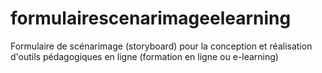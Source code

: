 # formulairescenarimageelearning
Formulaire de scénarimage (storyboard) pour la conception et réalisation d'outils pédagogiques en ligne (formation en ligne ou e-learning)

